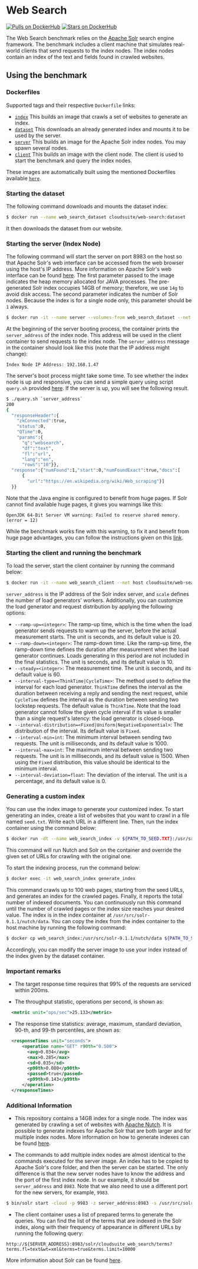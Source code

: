 # Web Search

[![Pulls on DockerHub][dhpulls]][dhrepo]
[![Stars on DockerHub][dhstars]][dhrepo]

The Web Search benchmark relies on the [Apache Solr][apachesolr] search engine framework. The benchmark includes a client machine that simulates real-world clients that send requests to the index nodes. The index nodes contain an index of the text and fields found in crawled websites.

## Using the benchmark ##

### Dockerfiles ###

Supported tags and their respective `Dockerfile` links:
- [`index`][indexdocker] This builds an image that crawls a set of websites to generate an index.
- [`dataset`][datasetdocker] This downloads an already generated index and mounts it to be used by the server.
- [`server`][serverdocker] This builds an image for the Apache Solr index nodes. You may spawn several nodes.
- [`client`][clientdocker] This builds an image with the client node. The client is used to start the benchmark and query the index nodes.

These images are automatically built using the mentioned Dockerfiles available [`here`][repo].

### Starting the dataset ###

The following command downloads and mounts the dataset index:

 ```bash
 $ docker run --name web_search_dataset cloudsuite/web-search:dataset
 ```

It then downloads the dataset from our website.

### Starting the server (Index Node) ###

The following command will start the server on port 8983 on the host so that Apache Solr's web interface can be accessed from the web browser using the host's IP address. More information on Apache Solr's web interface can be found [here][solrui]. The first parameter passed to the image indicates the heap memory allocated for JAVA processes. The pre-generated Solr index occupies 14GB of memory; therefore, we use `14g` to avoid disk access. The second parameter indicates the number of Solr nodes. Because the index is for a single node only, this parameter should be `1` always.

```bash
$ docker run -it --name server --volumes-from web_search_dataset --net host cloudsuite/web-search:server 14g 1
```

At the beginning of the server booting process, the container prints the `server_address` of the index node. This address will be used in the client container to send requests to the index node. The `server_address` message in the container should look like this (note that the IP address might change):

```
Index Node IP Address: 192.168.1.47
```

The server's boot process might take some time. To see whether the index node is up and responsive, you can send a simple query using script `query.sh` provided [here](https://github.com/parsa-epfl/cloudsuite/blob/main/benchmarks/web-search/server/files/query.sh). If the server is up, you will see the following result.
```bash
$ ./query.sh `server_address`
200
{
  "responseHeader":{
    "zkConnected":true,
    "status":0,
    "QTime":0,
    "params":{
      "q":"websearch",
      "df":"text",
      "fl":"url",
      "lang":"en",
      "rows":"10"}},
  "response":{"numFound":1,"start":0,"numFoundExact":true,"docs":[
      {
        "url":"https://en.wikipedia.org/wiki/Web_scraping"}]
  }}
```

Note that the Java engine is configured to benefit from huge pages. If Solr cannot find available huge pages, it gives you warnings like this:

```
OpenJDK 64-Bit Server VM warning: Failed to reserve shared memory. (error = 12)
```

While the benchmark works fine with this warning, to fix it and benefit from huge page advantages, you can follow the instructions given on this [link](https://www.oracle.com/java/technologies/javase/largememory-pages.html). 

### Starting the client and running the benchmark ###

To load the server, start the client container by running the command below:

```bash
$ docker run -it --name web_search_client --net host cloudsuite/web-search:client <server_address> <scale>
```

`server_address` is the IP address of the Solr index server, and `scale` defines the number of load generators' workers. Additionally, you can customize the load generator and request distribution by applying the following options:

- `--ramp-up=<integer>`: The ramp-up time, which is the time when the load generator sends requests to warm up the server, before the actual measurement starts. The unit is seconds, and its default value is 20.
- `--ramp-down=<integer>`: The ramp-down time. Like the ramp-up time, the ramp-down time defines the duration after measurement when the load generator continues. Loads generating in this period are not included in the final statistics. The unit is seconds, and its default value is 10.
- `--steady=<integer>`: The measurement time. The unit is seconds, and its default value is 60.
- `--interval-type=<ThinkTime|CycleTime>`: The method used to define the interval for each load generator. `ThinkTime` defines the interval as the duration between receiving a reply and sending the next request, while `CycleTime` defines the interval as the duration between sending two lockstep requests. The default value is `ThinkTime`. Note that the load generator cannot follow the given cycle interval if its value is smaller than a single request's latency: the load generator is closed-loop. 
- `--interval-distribution=<Fixed|Uniform|NegativeExponential>`: The distribution of the interval. Its default value is `Fixed`.
- `--interval-min=int`: The minimum interval between sending two requests. The unit is milliseconds, and its default value is 1000. 
- `--interval-max=int`: The maximum interval between sending two requests. The unit is in milliseconds, and its default value is 1500. When using the `Fixed` distribution, this value should be identical to the minimum interval.
- `--interval-deviation=float`: The deviation of the interval. The unit is a percentage, and its default value is 0.

### Generating a custom index
You can use the index image to generate your customized index. To start generating an index, create a list of websites that you want to crawl in a file named `seed.txt`. Write each URL in a different line. Then, run the index container using the command below:

```bash
$ docker run -dt --name web_search_index -v ${PATH_TO_SEED.TXT}:/usr/src/apache-nutch-1.18/urls/seed.txt cloudsuite/web-search:index 
```

This command will run Nutch and Solr on the container and override the given set of URLs for crawling with the original one. 

To start the indexing process, run the command below:

```bash
$ docker exec -it web_search_index generate_index
```
   
This command crawls up to 100 web pages, starting from the seed URLs, and generates an index for the crawled pages. Finally, it reports the total number of indexed documents. You can continuously run this command until the number of crawled pages or the index size reaches your desired value. The index is in the index container at `/usr/src/solr-9.1.1/nutch/data`. You can copy the index from the index container to the host machine by running the following command:

```bash
$ docker cp web_search_index:/usr/src/solr-9.1.1/nutch/data ${PATH_TO_SAVE_INDEX}
```
  
Accordingly, you can modify the server image to use your index instead of the index given by the dataset container. 

### Important remarks ###

- The target response time requires that 99% of the requests are serviced within 200ms.

- The throughput statistic, operations per second, is shown as:

```xml
  <metric unit="ops/sec">25.133</metric>
```

- The response time statistics: average, maximum, standard deviation, 90-th, and 99-th percentiles, are shown as:

```xml
  <responseTimes unit="seconds">
      <operation name="GET" r90th="0.500">
        <avg>0.034</avg>
        <max>0.285</max>
        <sd>0.035</sd>
        <p90th>0.080</p90th>
        <passed>true</passed>
        <p99th>0.143</p99th>
      </operation>
  </responseTimes>
```

### Additional Information ###

- This repository contains a 14GB index for a single node. The index was generated by crawling a set of websites with [Apache Nutch][apachenutch]. It is possible to generate indexes for Apache Solr that are both larger and for multiple index nodes. More information on how to generate indexes can be found [here][nutchtutorial].

- The commands to add multiple index nodes are almost identical to the commands executed for the server image. An index has to be copied to Apache Solr's core folder, and then the server can be started. The only difference is that the new server nodes have to know the address and the port of the first index node. In our example, it should be `server_address` and `8983`. Note that we also need to use a different port for the new servers, for example, `9983`.


```bash
$ bin/solr start -cloud -p 9983 -z server_address:8983 -s /usr/src/solr_cores/ -m 14g
```
- The client container uses a list of prepared terms to generate the queries. You can find the list of the terms that are indexed in the Solr index, along with their frequency of appearance in different URLs by running the following query:

```
http://${SERVER_ADDRESS}:8983/solr/cloudsuite_web_search/terms?terms.fl=text&wt=xml&terms=true&terms.limit=10000
```

More information about Solr can be found [here][solrmanual].

[indexdocker]: https://github.com/parsa-epfl/cloudsuite/tree/main/benchmarks/web-search/index "Index Generator Dockerfile"
[datasetdocker]: https://github.com/parsa-epfl/cloudsuite/tree/main/benchmarks/web-search/dataset "Dataset volume Dockerfile"
[serverdocker]: https://github.com/parsa-epfl/cloudsuite/tree/main/benchmarks/web-search/server "Server Dockerfile"
[clientdocker]: https://github.com/parsa-epfl/cloudsuite/tree/main/benchmarks/web-search/client "Client Dockerfile"
[solrui]: https://solr.apache.org/guide/solr/latest/getting-started/solr-admin-ui.html "Apache Solr UI"
[solrmanual]: https://solr.apache.org/guide/solr/latest/ "Apache Solr Manual"
[nutchtutorial]: https://cwiki.apache.org/confluence/display/NUTCH/NutchTutorial "Nutch Tutorial"
[apachesolr]: https://github.com/apache/solr "Apache Solr"
[apachenutch]: https://github.com/apache/nutch "Apache Nutch"
[repo]: https://github.com/parsa-epfl/cloudsuite/tree/main/benchmarks/web-search "Web Search GitHub Repo"
[dhrepo]: https://hub.docker.com/r/cloudsuite/web-search/ "DockerHub Page"
[dhpulls]: https://img.shields.io/docker/pulls/cloudsuite/web-search.svg "Go to DockerHub Page"
[dhstars]: https://img.shields.io/docker/stars/cloudsuite/web-search.svg "Go to DockerHub Page"
